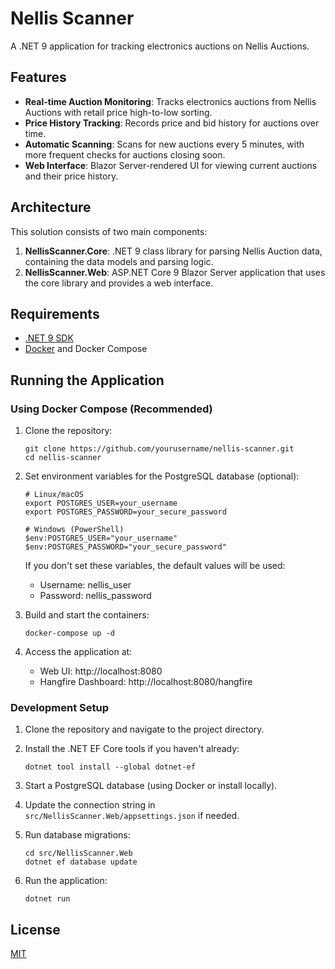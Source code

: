 # Nellis Scanner

A .NET 9 application for tracking electronics auctions on Nellis Auctions.

## Features

- **Real-time Auction Monitoring**: Tracks electronics auctions from Nellis Auctions with retail price high-to-low sorting.
- **Price History Tracking**: Records price and bid history for auctions over time.
- **Automatic Scanning**: Scans for new auctions every 5 minutes, with more frequent checks for auctions closing soon.
- **Web Interface**: Blazor Server-rendered UI for viewing current auctions and their price history.

## Architecture

This solution consists of two main components:

1. **NellisScanner.Core**: .NET 9 class library for parsing Nellis Auction data, containing the data models and parsing logic.
2. **NellisScanner.Web**: ASP.NET Core 9 Blazor Server application that uses the core library and provides a web interface.

## Requirements

- [.NET 9 SDK](https://dotnet.microsoft.com/download)
- [Docker](https://www.docker.com/products/docker-desktop) and Docker Compose

## Running the Application

### Using Docker Compose (Recommended)

1. Clone the repository:
   ```
   git clone https://github.com/yourusername/nellis-scanner.git
   cd nellis-scanner
   ```

2. Set environment variables for the PostgreSQL database (optional):
   ```
   # Linux/macOS
   export POSTGRES_USER=your_username
   export POSTGRES_PASSWORD=your_secure_password

   # Windows (PowerShell)
   $env:POSTGRES_USER="your_username"
   $env:POSTGRES_PASSWORD="your_secure_password"
   ```

   If you don't set these variables, the default values will be used:
   - Username: nellis_user
   - Password: nellis_password

3. Build and start the containers:
   ```
   docker-compose up -d
   ```

4. Access the application at:
   - Web UI: http://localhost:8080
   - Hangfire Dashboard: http://localhost:8080/hangfire

### Development Setup

1. Clone the repository and navigate to the project directory.

2. Install the .NET EF Core tools if you haven't already:
   ```
   dotnet tool install --global dotnet-ef
   ```

3. Start a PostgreSQL database (using Docker or install locally).

4. Update the connection string in `src/NellisScanner.Web/appsettings.json` if needed.

5. Run database migrations:
   ```
   cd src/NellisScanner.Web
   dotnet ef database update
   ```

6. Run the application:
   ```
   dotnet run
   ```

## License

[MIT](LICENSE)
